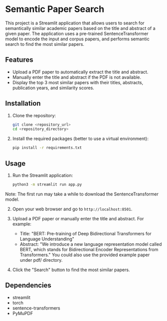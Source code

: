 # Semantic Paper Search

This project is a Streamlit application that allows users to search for semantically similar academic papers based on the title and abstract of a given paper. The application uses a pre-trained SentenceTransformer model to encode the input and corpus papers, and performs semantic search to find the most similar papers.

## Features

- Upload a PDF paper to automatically extract the title and abstract.
- Manually enter the title and abstract if the PDF is not available.
- Display the top 3 most similar papers with their titles, abstracts, publication years, and similarity scores.

## Installation

1. Clone the repository:
    ```bash
    git clone <repository_url>
    cd <repository_directory>
    ```

2. Install the required packages (better to use a virtual environment):
    ```bash
    pip install -r requirements.txt
    ```

## Usage

1. Run the Streamlit application:
    ```bash
    python3 -m streamlit run app.py
    ```
Note: The first run may take a while to download the SentenceTransformer model.

2. Open your web browser and go to `http://localhost:8501`.

3. Upload a PDF paper or manually enter the title and abstract. For example:
    - Title: "BERT: Pre-training of Deep Bidirectional Transformers for Language Understanding"
    - Abstract: "We introduce a new language representation model called BERT, which stands for Bidirectional Encoder Representations from Transformers."
You could also use the provided example paper under pdf/ directory.

4. Click the "Search" button to find the most similar papers.

## Dependencies

- streamlit
- torch
- sentence-transformers
- PyMuPDF
